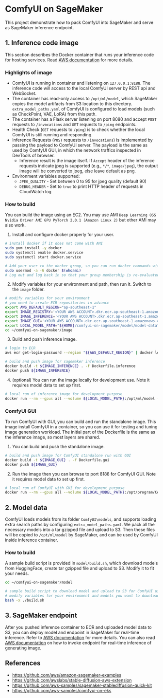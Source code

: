 # ComfyUI on SageMaker
This project demonstrate how to pack ComfyUI into SageMaker and serve as SageMaker inference endpoint.


## 1. Inference code image
This section describes the Docker container that runs your inference code for hosting services. Read [AWS documentation](https://docs.aws.amazon.com/sagemaker/latest/dg/your-algorithms-inference-code.html) for more details.

### Highlights of image
 - ComfyUI is running in container and listening on `127.0.0.1:8188`. The inference code will access to the local ComfyUI server by REST api and WebSocket.
 - The container has read-only access to `/opt/ml/model`, which SageMaker copies the model artifacts from S3 location to this directory. `extra_model_paths.yaml` of ComfyUI is configured to load models (such as CheckPoint, VAE, LoRA) from this path.
 - The container has a Flask server listening on port 8080 and accept `POST` requests to `/invocations` and `GET` requests to `/ping` endpoints.
 - Health Check (`GET` requests to `/ping`) is to check whether the local ComfyUI is still running and responding.
 - Inference Requests (`POST` requests to `/invocations`) is implemented by passing the payload to ComfyUI server. The payload is the same as used by ComfyUI GUI, in which the network traffics inspected in DevTools of browser.
   - Inference result is the image itself. If `Accept` header of the inference requests indicate jpeg is supported (e.g., `*/*`, `image/jpeg`), the output image will be converted to jpeg, else leave default as png.
 - Environment variables supported:
   - `JPEG_QUALITY` - Set between 0 to 95 for jpeg quality (default 90)
   - `DEBUG_HEADER` - Set to `true` to print HTTP header of requests in CloudWatch log
 

### How to build
You can build the image using an EC2. You may use AMI `Deep Learning OSS Nvidia Driver AMI GPU PyTorch 2.0.1 (Amazon Linux 2)` but other AMI may also work.

1. Install and configure docker properly for your user.
```sh
# install docker if it does not come with AMI
sudo yum install -y docker
sudo systemctl enable docker.service
sudo systemctl start docker.service

# Add your user to the docker group, so you can run docker commands without sudo
sudo usermod -a -G docker $(whoami)
# Log out and log back in so that your group membership is re-evaluated
```

2. Modify variables for your environment and path, then run it. Switch to the `image` folder.
```sh
# modify variables for your environment
# you need to create ECR repositories in advance
export AWS_DEFAULT_REGION="ap-southeast-1"
export IMAGE_REGISTRY='<YOUR AWS ACCOUNT>.dkr.ecr.ap-southeast-1.amazonaws.com'
export IMAGE_INFERENCE='<YOUR AWS ACCOUNT>.dkr.ecr.ap-southeast-1.amazonaws.com/comfyui-inference:latest'
export IMAGE_GUI='<YOUR AWS ACCOUNT>.dkr.ecr.ap-southeast-1.amazonaws.com/comfyui-gui:latest'
export LOCAL_MODEL_PATH="${HOME}/comfyui-on-sagemaker/model/model-data"
cd ~/comfyui-on-sagemaker/image
```

3. Build and push inference image.
```sh
# login to ECR
aws ecr get-login-password --region "${AWS_DEFAULT_REGION}" | docker login --username AWS --password-stdin "${IMAGE_REGISTRY}"

# build and push image for sagemaker inference
docker build -t ${IMAGE_INFERENCE} . -f Dockerfile.inference
docker push ${IMAGE_INFERENCE}
```

4. (optional) You can run the image locally for development use. Note it requires model data to set up first.
```sh
# local run of inference image for development purpose
docker run --rm --gpus all --volume ${LOCAL_MODEL_PATH}:/opt/ml/model --publish 8080:8080 ${IMAGE_INFERENCE}
```

### ComfyUI GUI
To run ComfyUI with GUI, you can build and run the standalone image. This image install ComfyUI in a container, so you can use it for testing and tuning image generation workload. The initial part of the Dockerfile is the same as the inference image, so most layers are shared.

1. You can build and push the standalone image.
```sh
# build and push image for ComfyUI standalone run with GUI
docker build -t ${IMAGE_GUI} . -f Dockerfile.gui
docker push ${IMAGE_GUI}
```

2. Run the image then you can browse to port 8188 for ComfyUI GUI. Note it requires model data to set up first.
``` sh
# local run of ComfyUI with GUI for development purpose
docker run --rm --gpus all --volume ${LOCAL_MODEL_PATH}:/opt/program/ComfyUI/models -p 8188:8188 ${IMAGE_GUI}
```

## 2. Model data

ComfyUI loads models from its folder `ComfyUI\models`, and supports loading extra search paths by configuring `extra_model_paths.yaml`. We pack all the necessary models into a tar gzipped file and upload to S3. Then these files will be copied to `/opt/ml/model` by SageMaker, and can be used by ComfyUI inside inference container.

### How to build
A sample build script is provided in `model/build.sh`, which download models from HuggingFace, create tar gzipped file and upload to S3. Modify it to fit your needs.
```sh
cd ~/comfyui-on-sagemaker/model

# sample build script to download model and upload to S3 for ComfyUI use in SageMaker
# modify variables for your environment and models you want to download
bash -x ./build.sh
```

## 3. SageMaker endpoint
After you pushed inference container to ECR and uploaded model data to S3, you can deploy model and endpoint in SageMaker for real-time inference. Refer to [AWS documentation](https://docs.aws.amazon.com/sagemaker/latest/dg/realtime-endpoints-deploy-models.html) for more details. You can also read [AWS documentation](https://docs.aws.amazon.com/sagemaker/latest/dg/realtime-endpoints-test-endpoints.html) on how to invoke endpoint for real-time inference of generating image.

## References
 - https://github.com/aws/amazon-sagemaker-examples
 - https://github.com/awslabs/stable-diffusion-aws-extension
 - https://github.com/aws-samples/sagemaker-stablediffusion-quick-kit
 - https://github.com/aws-samples/comfyui-on-eks
